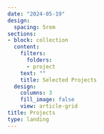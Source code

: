 ```yaml
---
date: "2024-05-19"
design:
  spacing: 5rem
sections:
- block: collection
  content:
    filters:
      folders:
      - project
    text: ""
    title: Selected Projects
  design:
    columns: 3
    fill_image: false
    view: article-grid
title: Projects
type: landing
---
```

